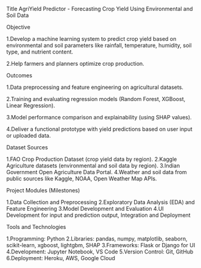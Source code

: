 Title
AgriYield Predictor - Forecasting Crop Yield Using Environmental and Soil Data

Objective

1.Develop a machine learning system to predict crop yield based on environmental and soil parameters like rainfall, temperature, humidity, soil type, and nutrient content.

2.Help farmers and planners optimize crop production.

Outcomes

1.Data preprocessing and feature engineering on agricultural datasets.

2.Training and evaluating regression models (Random Forest, XGBoost, Linear Regression).

3.Model performance comparison and explainability (using SHAP values).

4.Deliver a functional prototype with yield predictions based on user input or uploaded data.

Dataset Sources

1.FAO Crop Production Dataset (crop yield data by region).
2.Kaggle Agriculture datasets (environmental and soil data by region).
3.Indian Government Open Agriculture Data Portal.
4.Weather and soil data from public sources like Kaggle, NOAA, Open Weather Map APIs.

Project Modules (Milestones)

1.Data Collection and Preprocessing
2.Exploratory Data Analysis (EDA) and Feature Engineering
3.Model Development and Evaluation
4.UI Development for input and prediction output, Integration and Deployment

Tools and Technologies

1.Programming: Python
2.Libraries: pandas, numpy, matplotlib, seaborn, scikit-learn, xgboost, lightgbm, SHAP
3.Frameworks: Flask or Django for UI
4.Development: Jupyter Notebook, VS Code
5.Version Control: Git, GitHub
6.Deployment: Heroku, AWS, Google Cloud
